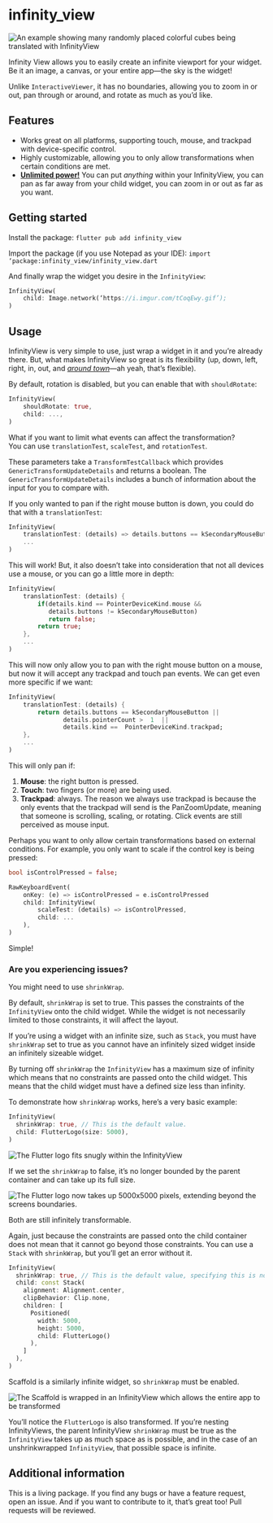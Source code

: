 # infinity_view


![An example showing many randomly placed colorful cubes being translated with InfinityView](example/example.gif)

  Infinity View allows you to easily create an infinite viewport for your widget. Be it an image, a canvas, or your entire app—the sky is the widget!

Unlike `InteractiveViewer`, it has no boundaries, allowing you to zoom in or out, pan through or around, and rotate as much as you’d like.

##  Features

* Works great on all platforms, supporting touch, mouse, and trackpad with device-specific control.
* Highly customizable, allowing you to only allow transformations when certain conditions are met.
* [**Unlimited power!**](https://www.youtube.com/watch?v=e_DqV1xdf-Y) You can put _anything_ within your InfinityView, you can pan as far away from your child widget, you can zoom in or out as far as you want.
  

##  Getting started

Install the package:
  `flutter pub add infinity_view`

Import the package (if you use Notepad as your IDE):
`import ‘package:infinity_view/infinity_view.dart`

And finally wrap the widget you desire in the `InfinityView`:

```dart
InfinityView(
	child: Image.network(‘https://i.imgur.com/tCoqEwy.gif’);
)
```
  

##  Usage

  

InfinityView is very simple to use, just wrap a widget in it and you’re already there. But, what makes InfinityView so great is its flexibility (up, down, left, right, in, out, and [_around town_](https://www.youtube.com/watch?v=XCXl0Y8Q3GI)—ah yeah, that’s flexible).

By default, rotation is disabled, but you can enable that with `shouldRotate`:

```dart
InfinityView(
	shouldRotate: true,
	child: ...,
)
```

What if you want to limit what events can affect the transformation?  
You can use `translationTest`, `scaleTest`, and `rotationTest`.

These parameters take a `TransformTestCallback` which provides `GenericTransformUpdateDetails` and returns a boolean. The `GenericTransformUpdateDetails` includes a bunch of information about the input for you to compare with.

If you only wanted to pan if the right mouse button is down, you could do that with a `translationTest`:

```dart
InfinityView(
	translationTest: (details) => details.buttons == kSecondaryMouseButton,
	...
)
```
  This will work! But, it also doesn’t take into consideration that not all devices use a mouse, or you can go a little more in depth:
```dart
InfinityView(
	translationTest: (details) {
		if(details.kind == PointerDeviceKind.mouse &&
		   details.buttons != kSecondaryMouseButton)
		   return false;
		return true;
	},
	...
)
```
  This will now only allow you to pan with the right mouse button on a mouse, but now it will accept any trackpad and touch pan events. We can get even more specific if we want:

```dart
InfinityView(
	translationTest: (details) {
		return details.buttons == kSecondaryMouseButton ||
			   details.pointerCount >  1  ||
			   details.kind ==  PointerDeviceKind.trackpad;
	},
	...
)
```
This will only pan if:

 1. **Mouse**: the right button is pressed.
 2. **Touch**: two fingers (or more) are being used.
 3. **Trackpad**: always.
 The reason we always use trackpad is because the only events that the trackpad will send is the PanZoomUpdate, meaning that someone is scrolling, scaling, or rotating. Click events are still perceived as mouse input.

Perhaps you want to only allow certain transformations based on external conditions. For example, you only want to scale if the control key is being pressed:

```dart
bool isControlPressed = false;

RawKeyboardEvent(
	onKey: (e) => isControlPressed = e.isControlPressed
	child: InfinityView(
		scaleTest: (details) => isControlPressed,
		child: ...
	),
)
```

Simple!

### Are you experiencing issues?
You might need to use `shrinkWrap`.

By default, `shrinkWrap` is set to true. This passes the constraints of the `InfinityView` onto the child widget. While the widget is not necessarily limited to those constraints, it will affect the layout.

If you’re using a widget with an infinite size, such as `Stack`, you must have `shrinkWrap` set to true as you cannot have an infinitely sized widget inside an infinitely sizeable widget.

By turning off `shrinkWrap` the `InfinityView` has a maximum size of infinity which means that no constraints are passed onto the child widget. This means that the child widget must have a defined size less than infinity.

To demonstrate how `shrinkWrap` works, here’s a very basic example:

```dart
InfinityView(
  shrinkWrap: true, // This is the default value.
  child: FlutterLogo(size: 5000),
)
```

![The Flutter logo fits snugly within the InfinityView](example/shrinkwrap_true.png)

If we set the `shrinkWrap` to false, it’s no longer bounded by the parent container and can take up its full size.

![The Flutter logo now takes up 5000x5000 pixels, extending beyond the screens boundaries.](example/shrinkwrap_false.png)

Both are still infinitely transformable.

Again, just because the constraints are passed onto the child container does not mean that it cannot go beyond those constraints. You can use a `Stack` with `shrinkWrap`, but you’ll get an error without it.

```dart
InfinityView(
  shrinkWrap: true, // This is the default value, specifying this is not required.
  child: const Stack(
    alignment: Alignment.center,
    clipBehavior: Clip.none,
    children: [
      Positioned(
        width: 5000,
        height: 5000,
        child: FlutterLogo()
      ),
    ]
  ),
)
```

Scaffold is a similarly infinite widget, so `shrinkWrap` must be enabled.

![The Scaffold is wrapped in an InfinityView which allows the entire app to be transformed](example/scaffold.png)

You’ll notice the `FlutterLogo` is also transformed. If you’re nesting InfinityViews, the parent InfinityView `shrinkWrap` must be true as the `InfinityView` takes up as much space as is possible, and in the case of an unshrinkwrapped `InfinityView`, that possible space is infinite.

##  Additional information

  

This is a living package. If you find any bugs or have a feature request, open an issue. And if you want to contribute to it, that’s great too! Pull requests will be reviewed.